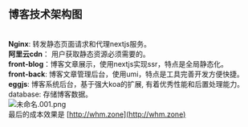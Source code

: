 ## 博客技术架构图

<br />**Nginx**: 转发静态页面请求和代理nextjs服务。<br />**阿里云cdn**： 用户获取静态资源必须需要的。<br />**front-blog**：博客文章展示，使用nextjs实现ssr，特点是全局静态化。<br />**front-back**: 博客文章管理后台，使用umi，特点是工具完善开发方便快捷。<br />**eggjs**: 博客系统后台，基于强大koa的扩展, 有着优秀性能和后置处理能力。<br />database: 存储博客数据。 <br />![未命名.001.png](https://cdn.nlark.com/yuque/0/2020/png/276215/1600662927837-0f4bb034-0008-4cd7-a3b7-d4b25f06c232.png#align=left&display=inline&height=768&margin=%5Bobject%20Object%5D&name=%E6%9C%AA%E5%91%BD%E5%90%8D.001.png&originHeight=768&originWidth=1024&size=41342&status=done&style=none&width=1024)<br />最后的成本效果是 [http://whm.zone](http://whm.zone)<br />
